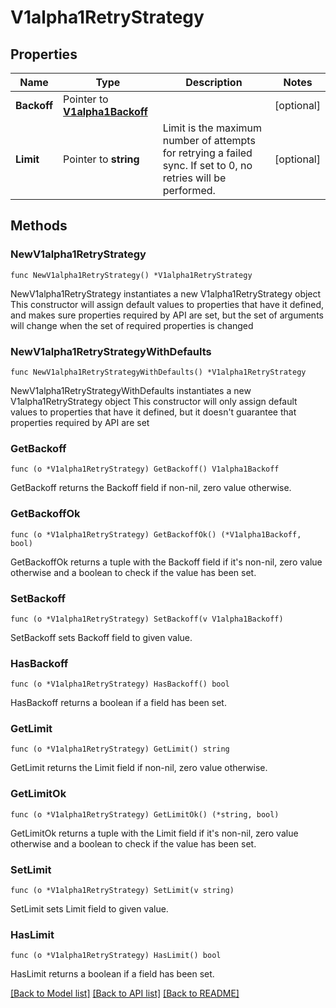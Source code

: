 # V1alpha1RetryStrategy

## Properties

Name | Type | Description | Notes
------------ | ------------- | ------------- | -------------
**Backoff** | Pointer to [**V1alpha1Backoff**](V1alpha1Backoff.md) |  | [optional] 
**Limit** | Pointer to **string** | Limit is the maximum number of attempts for retrying a failed sync. If set to 0, no retries will be performed. | [optional] 

## Methods

### NewV1alpha1RetryStrategy

`func NewV1alpha1RetryStrategy() *V1alpha1RetryStrategy`

NewV1alpha1RetryStrategy instantiates a new V1alpha1RetryStrategy object
This constructor will assign default values to properties that have it defined,
and makes sure properties required by API are set, but the set of arguments
will change when the set of required properties is changed

### NewV1alpha1RetryStrategyWithDefaults

`func NewV1alpha1RetryStrategyWithDefaults() *V1alpha1RetryStrategy`

NewV1alpha1RetryStrategyWithDefaults instantiates a new V1alpha1RetryStrategy object
This constructor will only assign default values to properties that have it defined,
but it doesn't guarantee that properties required by API are set

### GetBackoff

`func (o *V1alpha1RetryStrategy) GetBackoff() V1alpha1Backoff`

GetBackoff returns the Backoff field if non-nil, zero value otherwise.

### GetBackoffOk

`func (o *V1alpha1RetryStrategy) GetBackoffOk() (*V1alpha1Backoff, bool)`

GetBackoffOk returns a tuple with the Backoff field if it's non-nil, zero value otherwise
and a boolean to check if the value has been set.

### SetBackoff

`func (o *V1alpha1RetryStrategy) SetBackoff(v V1alpha1Backoff)`

SetBackoff sets Backoff field to given value.

### HasBackoff

`func (o *V1alpha1RetryStrategy) HasBackoff() bool`

HasBackoff returns a boolean if a field has been set.

### GetLimit

`func (o *V1alpha1RetryStrategy) GetLimit() string`

GetLimit returns the Limit field if non-nil, zero value otherwise.

### GetLimitOk

`func (o *V1alpha1RetryStrategy) GetLimitOk() (*string, bool)`

GetLimitOk returns a tuple with the Limit field if it's non-nil, zero value otherwise
and a boolean to check if the value has been set.

### SetLimit

`func (o *V1alpha1RetryStrategy) SetLimit(v string)`

SetLimit sets Limit field to given value.

### HasLimit

`func (o *V1alpha1RetryStrategy) HasLimit() bool`

HasLimit returns a boolean if a field has been set.


[[Back to Model list]](../README.md#documentation-for-models) [[Back to API list]](../README.md#documentation-for-api-endpoints) [[Back to README]](../README.md)


